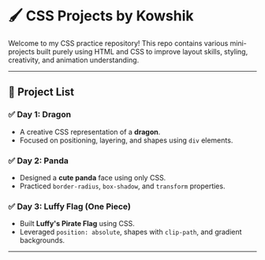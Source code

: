 # 🖌️ CSS Projects by Kowshik

Welcome to my CSS practice repository! This repo contains various mini-projects built purely using HTML and CSS to improve layout skills, styling, creativity, and animation understanding.

---

## 📁 Project List

### ✅ Day 1: Dragon
- A creative CSS representation of a **dragon**.
- Focused on positioning, layering, and shapes using `div` elements.

### ✅ Day 2: Panda
- Designed a **cute panda** face using only CSS.
- Practiced `border-radius`, `box-shadow`, and `transform` properties.

### ✅ Day 3: Luffy Flag (One Piece)
- Built **Luffy's Pirate Flag** using CSS.
- Leveraged `position: absolute`, shapes with `clip-path`, and gradient backgrounds.

---
